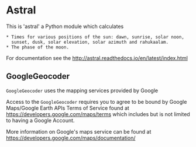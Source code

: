 # Astral

This is 'astral' a Python module which calculates

    * Times for various positions of the sun: dawn, sunrise, solar noon,
      sunset, dusk, solar elevation, solar azimuth and rahukaalam.
    * The phase of the moon.

For documentation see the http://astral.readthedocs.io/en/latest/index.html

## GoogleGeocoder

`GoogleGeocoder` uses the mapping services provided by Google

Access to the `GoogleGeocoder` requires you to agree to be bound by
Google Maps/Google Earth APIs Terms of Service found at
https://developers.google.com/maps/terms which includes but is not limited to
having a Google Account.

More information on Google's maps service can be found at
https://developers.google.com/maps/documentation/

